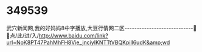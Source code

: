 # 349539
武穴新闻网,我的好妈妈8中字播放,大豆行情网二区----------------------------📇📇点/此/进/入/http://www.baidu.com/link?url=NoK8PT47PahMhFH8Vie_jnciyIKNTTtVBQKpill6udK&amp;wd
